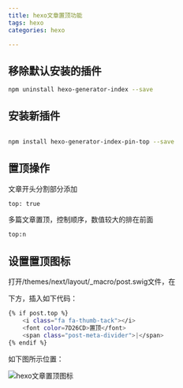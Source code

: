 ```yaml
---
title: hexo文章置顶功能
tags: hexo
categories: hexo

---
```


## 移除默认安装的插件
```bash
npm uninstall hexo-generator-index --save
```

## 安装新插件
```bash

npm install hexo-generator-index-pin-top --save
```

## 置顶操作
文章开头分割部分添加
```bash
top: true
```
多篇文章置顶，控制顺序，数值较大的排在前面
```bash
top:n
```

## 设置置顶图标

打开/themes/next/layout/_macro/post.swig文件，在<div class="post-meta">下方，插入如下代码：

```bash
{% if post.top %}
    <i class="fa fa-thumb-tack"></i>
    <font color=7D26CD>置顶</font>
    <span class="post-meta-divider">|</span>
{% endif %}
```
如下图所示位置：

![hexo文章置顶图标](/images/hexo/next/hexo_next_2021_01_10_002.png)





